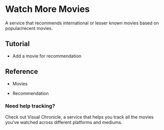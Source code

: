 # Watch More Movies

A service that recommends international or lesser known movies based on popular/recent movies.

## Tutorial

* Add a movie for recommendation

## Reference

* Movies

* Recommendation

### Need help tracking?

Check out Visual Chronicle, a service that helps you track all the movies you've watched across different platforms and mediums.
